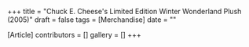 +++
title = "Chuck E. Cheese's Limited Edition Winter Wonderland Plush (2005)"
draft = false
tags = [Merchandise]
date = ""

[Article]
contributors = []
gallery = []
+++